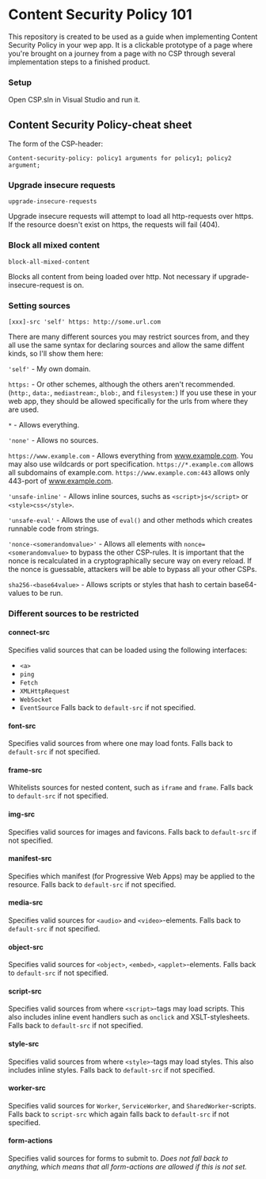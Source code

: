 # Content Security Policy 101

This repository is created to be used as a guide when implementing Content Security Policy in your wep app. It is a clickable prototype of a page where you're brought on a journey from a page with no CSP through several implementation steps to a finished product.

### Setup

Open CSP.sln in Visual Studio and run it.

## Content Security Policy-cheat sheet

The form of the CSP-header:

`Content-security-policy: policy1 arguments for policy1; policy2 argument;`

### Upgrade insecure requests

`upgrade-insecure-requests`

Upgrade insecure requests will attempt to load all http-requests over https. If the resource doesn't exist on https, the requests will fail (404).

### Block all mixed content

`block-all-mixed-content`

Blocks all content from being loaded over http. Not necessary if upgrade-insecure-request is on.

### Setting sources

`[xxx]-src 'self' https: http://some.url.com`

There are many different sources you may restrict sources from, and they all use the same syntax for declaring sources and allow the same diffent kinds, so I'll show them here:

`'self'` - My own domain.

`https:` - Or other schemes, although the others aren't recommended. (`http:`, `data:`, `mediastream:`, `blob:`, and `filesystem:`) If you use these in your web app, they should be allowed specifically for the urls from where they are used.

`*` - Allows everything.

`'none'` - Allows no sources.

`https://www.example.com` - Allows everything from www.example.com. You may also use wildcards or port specification. `https://*.example.com` allows all subdomains of example.com. `https://www.example.com:443` allows only 443-port of www.example.com.

`'unsafe-inline'` - Allows inline sources, suchs as `<script>js</script>` or `<style>css</style>`.

`'unsafe-eval'` - Allows the use of `eval()` and other methods which creates runnable code from strings.

`'nonce-<somerandomvalue>'` - Allows all elements with `nonce=<somerandomvalue>` to bypass the other CSP-rules. It is important that the nonce is recalculated in a cryptographically secure way on every reload. If the nonce is guessable, attackers will be able to bypass all your other CSPs.

`sha256-<base64value>` - Allows scripts or styles that hash to certain base64-values to be run.

### Different sources to be restricted

#### connect-src
Specifies valid sources that can be loaded using the following interfaces:
- `<a>`
- `ping`
- `Fetch`
- `XMLHttpRequest`
- `WebSocket`
- `EventSource`
Falls back to `default-src` if not specified.

#### font-src
Specifies valid sources from where one may load fonts. Falls back to `default-src` if not specified.

#### frame-src
Whitelists sources for nested content, such as `iframe` and `frame`. Falls back to `default-src` if not specified.

#### img-src
Specifies valid sources for images and favicons. Falls back to `default-src` if not specified.

#### manifest-src
Specifies which manifest (for Progressive Web Apps) may be applied to the resource. Falls back to `default-src` if not specified.

#### media-src
Specifies valid sources for `<audio>` and `<video>`-elements. Falls back to `default-src` if not specified.

#### object-src
Specifies valid sources for `<object>`, `<embed>`, `<applet>`-elements. Falls back to `default-src` if not specified.

#### script-src
Specifies valid sources from where `<script>`-tags may load scripts. This also includes inline event handlers such as `onclick` and XSLT-stylesheets. Falls back to `default-src` if not specified.

#### style-src
Specifies valid sources from where `<style>`-tags may load styles. This also includes inline styles. Falls back to `default-src` if not specified.

#### worker-src
Specifies valid sources for `Worker`, `ServiceWorker`, and `SharedWorker`-scripts. Falls back to `script-src` which again falls back to `default-src` if not specified.

#### form-actions
Specifies valid sources for forms to submit to. *Does not fall back to anything, which means that all form-actions are allowed if this is not set.*

